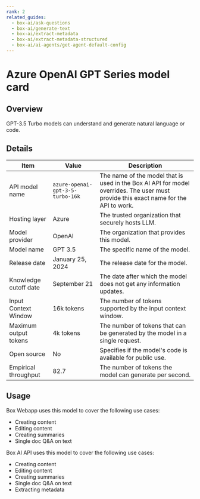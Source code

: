```yaml
---
rank: 2
related_guides:
  - box-ai/ask-questions
  - box-ai/generate-text
  - box-ai/extract-metadata
  - box-ai/extract-metadata-structured
  - box-ai/ai-agents/get-agent-default-config
---
```

# Azure OpenAI GPT Series model card

## Overview

GPT-3.5 Turbo models can understand and generate natural language or code.

## Details

| Item  | Value | Description |
|-----------|----------|----------|
|API model name|`azure-openai-gpt-3-5-turbo-16k`| The name of the model that is used in the Box AI API for model overrides. The user must provide this exact name for the API to work. |
|Hosting layer| Azure | The trusted organization that securely hosts LLM. |
|Model provider|OpenAI| The organization that provides this model. |
|Model name|GPT 3.5| The specific name of the model. | 
|Release date|January 25, 2024 | The release date for the model.|
|Knowledge cutoff date| September 21| The date after which the model does not get any information updates. |
|Input Context Window |16k tokens| The number of tokens supported by the input context window.| 
|Maximum output tokens | 4k tokens |The number of tokens that can be generated by the model in a single request.| 
|Open source | No | Specifies if the model's code is available for public use.
|Empirical throughput| 82.7 | The number of tokens the model can generate per second.|

## Usage

Box Webapp uses this model to cover the following use cases:

* Creating content
* Editing content
* Creating summaries
* Single doc Q&A on text

Box AI API uses this model to cover the following use cases:

* Creating content
* Editing content
* Creating summaries
* Single doc Q&A on text
* Extracting metadata
